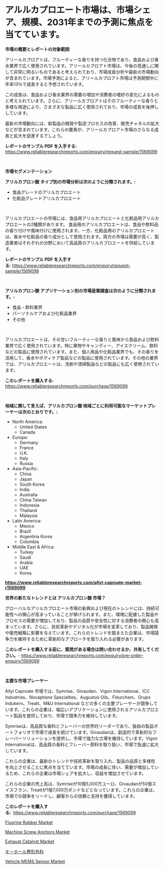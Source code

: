 <p><h1>アルルカプロエート市場は、市場シェア、規模、2031年までの予測に焦点を当てています。</h1></p><p><strong>市場の概要とレポートの対象範囲</strong></p>
<p><p>アリールカプロアトは、フルーティーな香りを持つ化合物であり、食品および香水業界で広く使用されています。アリールカプロアト市場は、今後の見通しに関して非常に明るいものであると考えられており、市場成長分析や最新の市場動向が含まれています。市場予測によると、アリールカプロアト市場は予測期間中に年率13％で成長すると予想されています。</p><p>この成長は、食品および香水業界の需要の増加や消費者の嗜好の変化によるものと考えられています。さらに、アリールカプロアトはそのフルーティーな香りと多様な用途により、さまざまな製品に広く使用されており、市場の成長を後押ししています。</p><p>最新の市場動向には、新製品の開発や製造プロセスの改善、販売チャネルの拡大などが含まれています。これらの要素が、アリールカプロアト市場のさらなる成長と拡大を促進するでしょう。</p></p>
<p><strong>レポートのサンプル PDF を入手する:</strong> <a href="https://www.reliableresearchreports.com/enquiry/request-sample/1569099">https://www.reliableresearchreports.com/enquiry/request-sample/1569099</a></p>
<p>&nbsp;</p>
<p><strong>市場セグメンテーション</strong></p>
<p><strong>アリルカプロン酸 タイプ別の市場分析は次のように分類されます。:</strong></p>
<p><ul><li>食品グレードのアリルカプロエート</li><li>化粧品グレードアリルカプロエート</li></ul></p>
<p>&nbsp;</p>
<p><p>アリルカプロエートの市場には、食品用アリルカプロエートと化粧品用アリルカプロエートの2種類があります。 食品用のアリルカプロエートは、食品や飲料品の香り付けや風味付けに使用されます。一方、化粧品用のアリルカプロエートは、香水や化粧品の香り成分として使用されます。両方の市場は需要が高く、製造業者はそれぞれの分野において高品質のアリルカプロエートを供給しています。</p></p>
<p><strong>レポートのサンプル PDF を入手する:</strong>&nbsp;<a href="https://www.reliableresearchreports.com/enquiry/request-sample/1569099">https://www.reliableresearchreports.com/enquiry/request-sample/1569099</a></p>
<p>&nbsp;</p>
<p><strong> アリルカプロン酸 アプリケーション別の市場産業調査は次のように分類されます。:</strong></p>
<p><ul><li>食品・飲料業界</li><li>パーソナルケアおよび化粧品業界</li><li>その他</li></ul></p>
<p>&nbsp;</p>
<p><p>アリルカプロエートは、その甘いフルーティーな香りと風味から食品および飲料業界で広く使用されています。特に果物やキャンディー、アイスクリーム、飲料などの製品に使用されています。また、個人用品や化粧品業界でも、その香りを活用して、香水やボディケア製品などの製品に使用されています。その他の業界では、アリルカプロエートは、洗剤や清掃製品などの製品にも広く使用されています。</p></p>
<p><strong>このレポートを購入する:</strong>&nbsp; <a href="https://www.reliableresearchreports.com/purchase/1569099">https://www.reliableresearchreports.com/purchase/1569099</a></p>
<p>&nbsp;</p>
<p><strong>地域に関して言えば、アリルカプロン酸 地域ごとに利用可能なマーケットプレーヤーは次のとおりです。:</strong></p>
<p><ul>
    <li>
        North America:
        <ul>
            <li>United States</li>
            <li>Canada</li>
        </ul>
    </li>
    <li>
        Europe:
        <ul>
            <li>Germany</li>
            <li>France</li>
            <li>U.K.</li>
            <li>Italy</li>
            <li>Russia</li>
        </ul>
    </li>
    <li>
        Asia-Pacific:
        <ul>
            <li>China</li>
            <li>Japan</li>
            <li>South Korea</li>
            <li>India</li>
            <li>Australia</li>
            <li>China Taiwan</li>
            <li>Indonesia</li>
            <li>Thailand</li>
            <li>Malaysia</li>
        </ul>
    </li>
    <li>
        Latin America:
        <ul>
            <li>Mexico</li>
            <li>Brazil</li>
            <li>Argentina Korea</li>
            <li>Colombia</li>
        </ul>
    </li>
    <li>
        Middle East & Africa:
        <ul>
            <li>Turkey</li>
            <li>Saudi</li>
            <li>Arabia</li>
            <li>UAE</li>
            <li>Korea</li>
        </ul>
    </li>
    </ul></p>
<p><strong><a href="https://www.reliableresearchreports.com/allyl-caproate-market-r1569099">https://www.reliableresearchreports.com/allyl-caproate-market-r1569099</a></strong>&nbsp;</p>
<p><strong>世界の新たなトレンドとは アリルカプロン酸 市場？</strong></p>
<p><p>グローバルなアリルカプロエート市場の新興および現在のトレンドには、持続可能性への関心が高まっていることが挙げられます。また、環境に配慮した製品やプロセスの需要が増加しており、製品の品質や安全性に対する消費者の関心も高まっています。さらに、技術革新やデジタル化が市場を変革しており、製品開発や販売戦略に影響を与えています。これらのトレンドを踏まえた企業は、市場競争力を維持するために革新的なアプローチを取り入れる必要があります。</p></p>
<p><strong>このレポートを購入する前に、質問がある場合は問い合わせるか、共有してください。</strong>- <a href="https://www.reliableresearchreports.com/enquiry/pre-order-enquiry/1569099">https://www.reliableresearchreports.com/enquiry/pre-order-enquiry/1569099</a></p>
<p>&nbsp;</p>
<p><strong>主要な市場プレーヤー</strong></p>
<p><p>Allyl Caproate 市場では、Symrise、Givaudan、Vigon International、ICC Industries、Novaphene Specialties、Augustus Oils、Fleurchem、Grupo Indukern、Treatt、M&U International などの多くの主要プレーヤーが競争しています。これらの企業は、幅広いアプリケーションに使用されるアリルカプロエート製品を提供しており、市場で競争力を維持しています。</p><p>Symriseは、高品質な香料とフレーバーの世界的リーダーであり、独自の製品ポートフォリオで市場で成長を続けています。Givaudanは、創造的で革新的なフレーバーソリューションを提供し、市場で強力な立場を維持しています。Vigon Internationalは、高品質の香料とフレーバー原料を取り扱い、市場で急速に拡大しています。</p><p>これらの企業は、最新のトレンドや技術革新を取り入れ、製品の品質と多様性を向上させることに焦点を当てています。市場の成長に伴い、需要が増加しているため、これらの企業は市場シェアを拡大し、収益を増加させています。</p><p>これらの企業の売上高は、Symriseが10億5,000万ユーロ、Givaudanが50億スイスフラン、Treattが1億7,000万ポンドなどとなっています。これらの企業は、市場での競争をリードし、顧客からの信頼と支持を獲得しています。</p></p>
<p><strong>このレポートを購入する:</strong>&nbsp;&nbsp;<a href="https://www.reliableresearchreports.com/purchase/1569099">https://www.reliableresearchreports.com/purchase/1569099</a></p>
<p><p><a href="https://issuu.com/reportprime-2/docs/fluorine-rubber-market-size-2030.pptx">Fluorine Rubber Market</a></p><p><a href="https://github.com/mharielmesa/Market-Research-Report-List-2/blob/main/machine-screw-anchors-market.md">Machine Screw Anchors Market</a></p><p><a href="https://issuu.com/reportprime-2/docs/exhaust-catalyst-market-size-2030.pptx">Exhaust Catalyst Market</a></p><p><a href="https://github.com/sghwr779811674/Market-Research-Report-List-1/blob/main/947941527855.md">キーホール整形外科</a></p><p><a href="https://www.linkedin.com/pulse/vehicle-mems-sensor-market-research-report-provides-critical-kbvyf?trackingId=GYYT8QclhU73uIZBa0F9jA%3D%3D">Vehicle MEMS Sensor Market</a></p></p>
